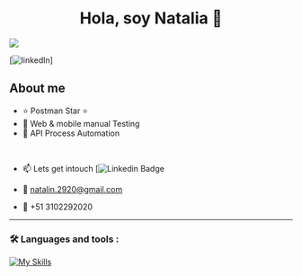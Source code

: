 <div align="center">
<h1 align="center">Hola, soy Natalia 👋</h1>
</div>
<img src="https://imgur.com/a/9ZGeShL.png">

[![linkedIn](https://www.linkedin.com/in/natamolinaqa/)]

## About me

- ⭐ Postman Star ⭐
- 🐛 Web & mobile manual Testing
- 📲 API Process Automation
<br>

* :mailbox: Lets get intouch  [![Linkedin Badge](https://www.linkedin.com/in/natamolinaqa/)

* :e-mail: natalin.2920@gmail.com

* :iphone: +51 3102292020

---

### :hammer_and_wrench: Languages and tools :
<div id="header" align="left">
  
   [![My Skills](https://skillicons.dev/icons?i=py,postman,java,postgres,github,unreal,angular,nodejs,js,html,css)](https://skillicons.dev)

</div>
